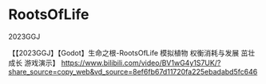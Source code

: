# RootsOfLife
 2023GGJ

【【2023GGJ】【Godot】生命之根-RootsOfLife 模拟植物 权衡消耗与发展 茁壮成长 游戏演示】 https://www.bilibili.com/video/BV1wG4y1S7UK/?share_source=copy_web&vd_source=8ef6fb67d11720fa225ebadabd5fc646
